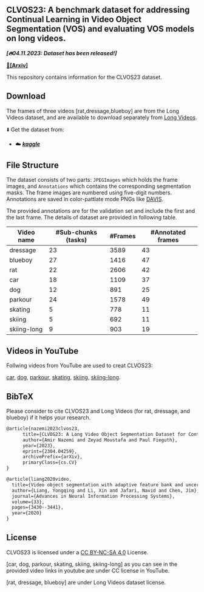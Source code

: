 ## CLVOS23: A benchmark dataset for addressing Continual Learning in Video Object Segmentation (VOS) and evaluating VOS models on long videos. 

***[🔥04.11.2023: Dataset has been released!]***

**[📄[Arxiv]](https://arxiv.org/abs/2304.04259)**

This repository contains information for the CLVOS23 dataset.

## Download

The frames of three videos [rat,dressage,blueboy] are from the Long Videos dataset, and are available to download separately from [Long Videos](https://www.kaggle.com/datasets/gvclsu/long-videos).

⬇️ Get the dataset from: 

 - ☁️ [***kaggle*** ](https://www.kaggle.com/datasets/amir4d/clvos23)


## File Structure

The dataset consists of two parts: `JPEGImages` which holds the frame images, and `Annotations` which contains the corresponding segmentation masks. The frame images are numbered using five-digit numbers. Annotations are saved in color-pattlate mode PNGs like [DAVIS](https://davischallenge.org/).

The provided annotations are for the validation set and include the first and the last frame.
The details of dataset are provided in following table.


| Video name  | \#Sub-chunks (tasks) | \#Frames | \#Annotated frames |
|-------------|----------------------|-----------|-------------------|
| dressage    | 23                   | 3589      | 43                |
| blueboy     | 27                   | 1416      | 47                |
| rat         | 22                   | 2606      | 42                |
| car         | 18                   | 1109      | 37                |
| dog         | 12                   | 891       | 25                |
| parkour     | 24                   | 1578      | 49                |
| skating     | 5                    | 778       | 11                |
| skiing      | 5                    | 692       | 11                |
| skiing-long | 9                    | 903       | 19                |

## Videos in YouTube
Follwing videos from YouTube are used to creat CLVOS23:

[car](https://www.youtube.com/watch?v=R70NIzexFOM),
[dog](https://www.youtube.com/watch?v=3JtnAEIPuoo),
[parkour](https://www.youtube.com/watch?v=vuedCe4r1-4),
[skating](https://www.youtube.com/watch?v=S-csVMqf2rc),
[skiing](https://www.youtube.com/watch?v=krkkTuNxZt8&t=2s),
[skiing-long](https://www.youtube.com/watch?v=XnQK4oVuFAk&t=622s).

## BibTeX
Please consider to cite CLVOS23 and Long Videos (for rat, dressage, and blueboy) if it helps your research.

```latex
@article{nazemi2023clvos23,
      title={CLVOS23: A Long Video Object Segmentation Dataset for Continual Learning}, 
      author={Amir Nazemi and Zeyad Moustafa and Paul Fieguth},
      year={2023},
      eprint={2304.04259},
      archivePrefix={arXiv},
      primaryClass={cs.CV}
}

@article{liang2020video,
  title={Video object segmentation with adaptive feature bank and uncertain-region refinement},
  author={Liang, Yongqing and Li, Xin and Jafari, Navid and Chen, Jim},
  journal={Advances in Neural Information Processing Systems},
  volume={33},
  pages={3430--3441},
  year={2020}
}
```

## License

CLVOS23 is licensed under a [CC BY-NC-SA 4.0](https://creativecommons.org/licenses/by-nc-sa/4.0/) License.

[car, dog, parkour, skating, skiing, skiing-long] as you can see in the provided video links in youtube are under CC license in YouTube.

[rat, dressage, blueboy] are under Long Videos dataset license.
